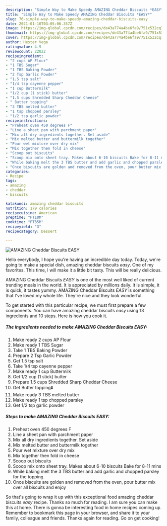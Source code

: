 ```yaml
---
description: "Simple Way to Make Speedy AMAZING Cheddar Biscuits *EASY*"
title: "Simple Way to Make Speedy AMAZING Cheddar Biscuits *EASY*"
slug: 76-simple-way-to-make-speedy-amazing-cheddar-biscuits-easy
date: 2021-01-10T03:05:06.357Z
image: https://img-global.cpcdn.com/recipes/de43a774a4be6fa9/751x532cq70/amazing-cheddar-biscuits-easy-recipe-main-photo.jpg
thumbnail: https://img-global.cpcdn.com/recipes/de43a774a4be6fa9/751x532cq70/amazing-cheddar-biscuits-easy-recipe-main-photo.jpg
cover: https://img-global.cpcdn.com/recipes/de43a774a4be6fa9/751x532cq70/amazing-cheddar-biscuits-easy-recipe-main-photo.jpg
author: Hester Vega
ratingvalue: 4.9
reviewcount: 22022
recipeingredient:
- "2 cups AP Flour"
- "1 TBS Sugar"
- "1 TBS Baking Powder"
- "2 Tsp Garlic Powder"
- "1.5 tsp salt"
- "1/4 tsp cayenne pepper"
- "1 cup Buttermilk"
- "1/2 cup (1 stick) butter"
- "1.5 cups Shredded Sharp Cheddar Cheese"
- " Butter topping"
- "3 TBS melted butter"
- "1 tsp chopped parsley"
- "1/2 tsp garlic powder"
recipeinstructions:
- "Preheat oven 450 degrees F"
- "Line a sheet pan with parchment paper"
- "Mix all dry ingredients together. Set aside"
- "Mix melted butter and buttermilk together"
- "Pour wet mixture over dry mix"
- "Mix together then fold in cheese"
- "Scoop out biscuits"
- "Scoop mix onto sheet tray. Makes about 6-10 biscuits Bake for 8-11 mins"
- "While baking melt the 3 TBS butter and add garlic and chopped parsley for the topping."
- "Once biscuits are golden and removed from the oven, pour butter mix over all biscuits and enjoy"
categories:
- Recipe
tags:
- amazing
- cheddar
- biscuits

katakunci: amazing cheddar biscuits 
nutrition: 179 calories
recipecuisine: American
preptime: "PT10M"
cooktime: "PT35M"
recipeyield: "3"
recipecategory: Dessert

---
```



![AMAZING Cheddar Biscuits *EASY*](https://img-global.cpcdn.com/recipes/de43a774a4be6fa9/751x532cq70/amazing-cheddar-biscuits-easy-recipe-main-photo.jpg)

Hello everybody, I hope you're having an incredible day today. Today, we're going to make a special dish, amazing cheddar biscuits *easy*. One of my favorites. This time, I will make it a little bit tasty. This will be really delicious.



AMAZING Cheddar Biscuits *EASY* is one of the most well liked of current trending meals in the world. It is appreciated by millions daily. It is simple, it is quick, it tastes yummy. AMAZING Cheddar Biscuits *EASY* is something that I've loved my whole life. They're nice and they look wonderful.


To get started with this particular recipe, we must first prepare a few components. You can have amazing cheddar biscuits *easy* using 13 ingredients and 10 steps. Here is how you cook it.

<!--inarticleads1-->

##### The ingredients needed to make AMAZING Cheddar Biscuits *EASY*:

1. Make ready 2 cups AP Flour
1. Make ready 1 TBS Sugar
1. Take 1 TBS Baking Powder
1. Prepare 2 Tsp Garlic Powder
1. Get 1.5 tsp salt
1. Take 1/4 tsp cayenne pepper
1. Make ready 1 cup Buttermilk
1. Get 1/2 cup (1 stick) butter
1. Prepare 1.5 cups Shredded Sharp Cheddar Cheese
1. Get  Butter topping⬇️
1. Make ready 3 TBS melted butter
1. Make ready 1 tsp chopped parsley
1. Get 1/2 tsp garlic powder




<!--inarticleads2-->

##### Steps to make AMAZING Cheddar Biscuits *EASY*:

1. Preheat oven 450 degrees F
1. Line a sheet pan with parchment paper
1. Mix all dry ingredients together. Set aside
1. Mix melted butter and buttermilk together
1. Pour wet mixture over dry mix
1. Mix together then fold in cheese
1. Scoop out biscuits
1. Scoop mix onto sheet tray. Makes about 6-10 biscuits Bake for 8-11 mins
1. While baking melt the 3 TBS butter and add garlic and chopped parsley for the topping.
1. Once biscuits are golden and removed from the oven, pour butter mix over all biscuits and enjoy




So that's going to wrap it up with this exceptional food amazing cheddar biscuits *easy* recipe. Thanks so much for reading. I am sure you can make this at home. There is gonna be interesting food in home recipes coming up. Remember to bookmark this page in your browser, and share it to your family, colleague and friends. Thanks again for reading. Go on get cooking!
